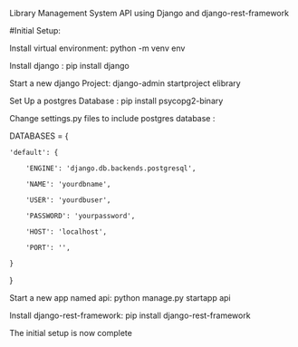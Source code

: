 Library Management System API using Django and django-rest-framework

#Initial Setup:

Install  virtual environment: python -m venv env 

Install django : pip install django 

Start a new django Project: django-admin startproject elibrary 

Set Up a postgres Database : pip install psycopg2-binary 

Change settings.py files to include postgres database : 

DATABASES = {

    'default': {
		
        'ENGINE': 'django.db.backends.postgresql',
				
        'NAME': 'yourdbname',
				
        'USER': 'yourdbuser',
				
        'PASSWORD': 'yourpassword',
				
        'HOST': 'localhost',
				
        'PORT': '',
				
    }
		
} 

Start a new app named api: python manage.py startapp api 

Install django-rest-framework: pip install django-rest-framework 

The initial setup is now complete 
